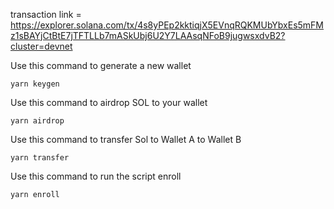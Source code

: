 transaction link = https://explorer.solana.com/tx/4s8yPEp2kktiqjX5EVnqRQKMUbYbxEs5mFMz1sBAYjCtBtE7jTFTLLb7mASkUbj6U2Y7LAAsqNFoB9jugwsxdvB2?cluster=devnet

Use this command to generate a new wallet

```
yarn keygen
```
Use this command to airdrop SOL to your wallet
```
yarn airdrop
```
Use this command to transfer Sol to Wallet A to Wallet B
```
yarn transfer
```
Use this command to run the script enroll
```
yarn enroll
```